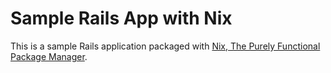 # Sample Rails App with Nix

This is a sample Rails application packaged with [Nix, The Purely Functional Package Manager](https://nixos.org/nix/).
